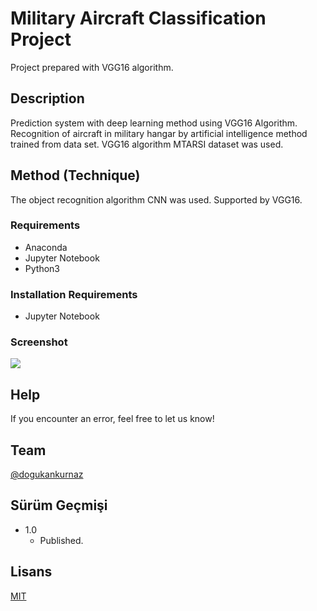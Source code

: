 # Military Aircraft Classification Project

Project prepared with VGG16 algorithm.

## Description

Prediction system with deep learning method using VGG16 Algorithm. Recognition of aircraft in military hangar by artificial intelligence method trained from data set. VGG16 algorithm MTARSI dataset was used.


## Method (Technique)
The object recognition algorithm CNN was used. Supported by VGG16.

### Requirements

* Anaconda
* Jupyter Notebook
* Python3


### Installation Requirements

* Jupyter Notebook

### Screenshot

![](https://i.hizliresim.com/13zhh7k.png)


## Help

If you encounter an error, feel free to let us know!


## Team
 
 [@dogukankurnaz](https://github.com/dogukankurnaz)
 
 
## Sürüm Geçmişi


* 1.0
    * Published.


## Lisans
[MIT](https://choosealicense.com/licenses/mit/)



